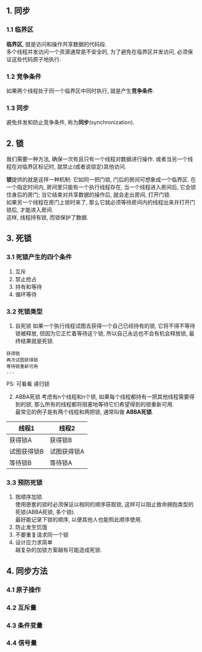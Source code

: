 
## 1. 同步

### 1.1 临界区
**临界区**, 就是访问和操作共享数据的代码段.  
多个线程并发访问一个资源通常是不安全的, 为了避免在临界区并发访问, 必须保证这些代码原子地执行.

### 1.2 竞争条件
如果两个线程处于同一个临界区中同时执行, 就是产生**竞争条件**.  

### 1.3 同步
避免并发和防止竞争条件, 称为**同步**(synchronization).


## 2. 锁
我们需要一种方法, 确保一次有且只有一个线程对数据进行操作. 或者当另一个线程在对临界区标记时, 就禁止(或者说锁定)其他访问.

**锁**提供的就是这样一种机制: 它如同一把门锁, 门后的房间可想象成一个临界区. 在一个指定时间内, 房间里只能有一个执行线程存在, 当一个线程进入房间后, 它会锁住身后的房门; 当它结束对共享数据的操作后, 就会走出房间, 打开门锁.  
如果另一个线程在房门上锁时来了, 那么它就必须等待房间内的线程出来并打开门锁后, 才能进入房间.  
这样, 线程持有锁, 而锁保护了数据.

## 3. 死锁
### 3.1 死锁产生的四个条件
1. 互斥
2. 禁止抢占
3. 持有和等待
4. 循环等待

### 3.2 死锁类型
1. 自死锁
如果一个执行线程试图去获得一个自己已经持有的锁, 它将不得不等待锁被释放, 但因为它正忙着等待这个锁, 所以自己永远也不会有机会释放锁, 最终结果就是死锁.
```
获得锁
再次试图获得锁
等待锁重新可用
...
```
PS: 可看看  递归锁

2. ABBA死锁
考虑有n个线程和n个锁, 如果每个线程都持有一把其他线程需要得到的锁, 那么所有的线程都将阻塞地等待它们希望得到的锁重新可用.  
最常见的例子是有两个线程和两把锁, 通常叫做 **ABBA死锁**.

**线程1** | **线程2**
--|--
获得锁A | 获得锁B
试图获得锁B | 试图获得锁A
等待锁B | 等待锁A

### 3.3 预防死锁
1. 按顺序加锁.   
使用嵌套的锁时必须保证以相同的顺序获取锁, 这样可以阻止致命拥抱类型的死锁(ABBA死锁, 多个锁).  
最好能记录下锁的顺序, 以便其他人也能照此顺序使用.
2. 防止发生饥饿  
3. 不要重复请求同一个锁
4. 设计应力求简单  
越复杂的加锁方案越有可能造成死锁.

## 4. 同步方法

### 4.1 原子操作

### 4.2 互斥量

### 4.3 条件变量

### 4.4 信号量
